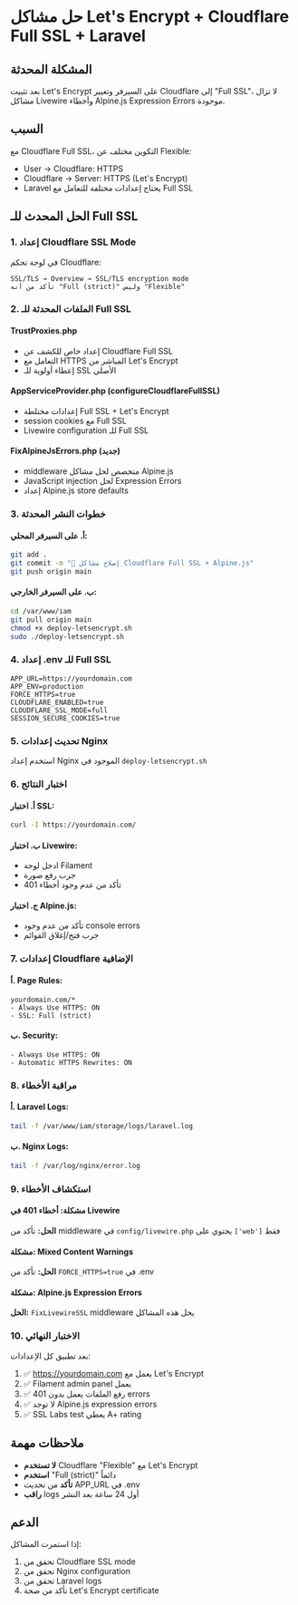 # حل مشاكل Let's Encrypt + Cloudflare Full SSL + Laravel

## المشكلة المحدثة
بعد تثبيت Let's Encrypt على السيرفر وتغيير Cloudflare إلى "Full SSL"، لا تزال مشاكل Livewire وأخطاء Alpine.js Expression Errors موجودة.

## السبب
مع Cloudflare Full SSL، التكوين مختلف عن Flexible:
- User → Cloudflare: HTTPS
- Cloudflare → Server: HTTPS (Let's Encrypt)
- Laravel يحتاج إعدادات مختلفة للتعامل مع Full SSL

## الحل المحدث للـ Full SSL

### 1. إعداد Cloudflare SSL Mode
في لوحة تحكم Cloudflare:
```
SSL/TLS → Overview → SSL/TLS encryption mode
تأكد من أنه "Full (strict)" وليس "Flexible"
```

### 2. الملفات المحدثة للـ Full SSL

#### TrustProxies.php
- إعداد خاص للكشف عن Cloudflare Full SSL
- التعامل مع HTTPS المباشر من Let's Encrypt
- إعطاء أولوية للـ SSL الأصلي

#### AppServiceProvider.php (configureCloudflareFullSSL)
- إعدادات مختلطة Full SSL + Let's Encrypt
- session cookies مع Full SSL
- Livewire configuration للـ Full SSL

#### FixAlpineJsErrors.php (جديد)
- middleware متخصص لحل مشاكل Alpine.js
- JavaScript injection لحل Expression Errors
- إعداد Alpine.js store defaults

### 3. خطوات النشر المحدثة

#### أ. على السيرفر المحلي:
```bash
git add .
git commit -m "🔧 إصلاح مشاكل Cloudflare Full SSL + Alpine.js"
git push origin main
```

#### ب. على السيرفر الخارجي:
```bash
cd /var/www/iam
git pull origin main
chmod +x deploy-letsencrypt.sh
sudo ./deploy-letsencrypt.sh
```

### 4. إعداد .env للـ Full SSL
```env
APP_URL=https://yourdomain.com
APP_ENV=production
FORCE_HTTPS=true
CLOUDFLARE_ENABLED=true
CLOUDFLARE_SSL_MODE=full
SESSION_SECURE_COOKIES=true
```

### 5. تحديث إعدادات Nginx
استخدم إعداد Nginx الموجود في `deploy-letsencrypt.sh`

### 6. اختبار النتائج

#### أ. اختبار SSL:
```bash
curl -I https://yourdomain.com/
```

#### ب. اختبار Livewire:
- ادخل لوحة Filament
- جرب رفع صورة
- تأكد من عدم وجود أخطاء 401

#### ج. اختبار Alpine.js:
- تأكد من عدم وجود console errors
- جرب فتح/إغلاق القوائم

### 7. إعدادات Cloudflare الإضافية

#### أ. Page Rules:
```
yourdomain.com/*
- Always Use HTTPS: ON
- SSL: Full (strict)
```

#### ب. Security:
```
- Always Use HTTPS: ON
- Automatic HTTPS Rewrites: ON
```

### 8. مراقبة الأخطاء

#### أ. Laravel Logs:
```bash
tail -f /var/www/iam/storage/logs/laravel.log
```

#### ب. Nginx Logs:
```bash
tail -f /var/log/nginx/error.log
```

### 9. استكشاف الأخطاء

#### مشكلة: أخطاء 401 في Livewire
**الحل:** تأكد من middleware في `config/livewire.php` يحتوي على `['web']` فقط

#### مشكلة: Mixed Content Warnings
**الحل:** تأكد من `FORCE_HTTPS=true` في .env

#### مشكلة: Alpine.js Expression Errors
**الحل:** `FixLivewireSSL` middleware يحل هذه المشاكل

### 10. الاختبار النهائي

بعد تطبيق كل الإعدادات:

1. ✅ https://yourdomain.com يعمل مع Let's Encrypt
2. ✅ Filament admin panel يعمل
3. ✅ رفع الملفات يعمل بدون 401 errors
4. ✅ لا توجد Alpine.js expression errors
5. ✅ SSL Labs test يعطي A+ rating

## ملاحظات مهمة

- **لا تستخدم** Cloudflare "Flexible" مع Let's Encrypt
- **استخدم** "Full (strict)" دائماً
- **تأكد** من تحديث APP_URL في .env
- **راقب** logs أول 24 ساعة بعد النشر

## الدعم

إذا استمرت المشاكل:
1. تحقق من Cloudflare SSL mode
2. تحقق من Nginx configuration
3. تحقق من Laravel logs
4. تأكد من صحة Let's Encrypt certificate
